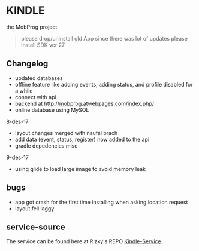 # KINDLE
the MobProg project
> please drop/uninstall old App since there was lot of updates
> please install SDK ver 27

## Changelog
* updated databases
* offline feature like adding events, adding status, and profile disabled for a while
* connect with api
* backend at http://mobprog.atwebpages.com/index.php/
* online database using MySQL

8-des-17
* layout changes merged with naufal brach
* add data (event, status, register) now added to the api
* gradle depedencies misc

9-des-17
* using glide to load large image to avoid memory leak

## bugs
- app got crash for the first time installing when asking location request
- layout fell laggy


## service-source
The service can be found here at Rizky's REPO [Kindle-Service](https://github.com/nugraharzk/Kindle-service).
